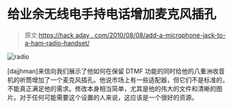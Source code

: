 # 给业余无线电手持电话增加麦克风插孔

> 原文:[https://hack aday . com/2010/08/08/add-a-microphone-jack-to-a-ham-radio-handset/](https://hackaday.com/2010/08/08/adding-a-microphone-jack-to-a-ham-radio-handset/)

![](../Images/cd24cb9dd458d30b3ddf702d3dde4605.png "radio")

[dajjhman]来信向我们展示了他如何在保留 DTMF 功能的同时给他的八重洲收音机的听筒增加了一个麦克风插孔。他说市场上有一些适配器，但它们不是标准的，不能真正满足他的需求。修改本身相当简单，尤其是他的伟大的文件和清晰的图片。对于任何可能需要这个设置的人来说，这应该是一个很好的资源。